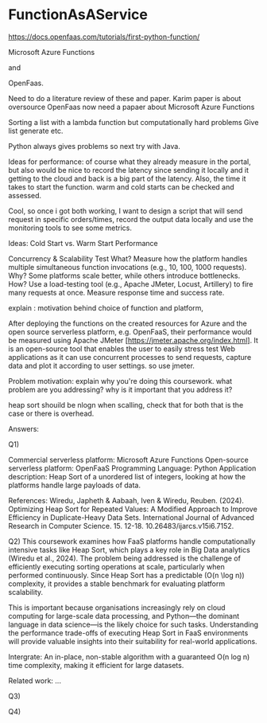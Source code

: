 # FunctionAsAService

https://docs.openfaas.com/tutorials/first-python-function/

Microsoft Azure Functions

and

OpenFaas.

Need to do a literature review of these and paper.
Karim paper is about oversource OpenFaas
now need a papaer about Microsoft Azure Functions

Sorting a list with a lambda function
but computationally hard problems
Give list generate etc.

Python always gives problems so next try with Java.

Ideas for performance: of course what they already measure in the portal, but also would be nice to record the latency since sending it locally and it getting to the cloud and back is a big part of the latency. Also, the time it takes to start the function. warm and cold starts can be checked and assessed.

Cool, so once i got both working, I want to design a script that will send request in specific orders/times, record the output data locally and use the monitoring tools to see some metrics.

Ideas: Cold Start vs. Warm Start Performance

Concurrency & Scalability Test
What? Measure how the platform handles multiple simultaneous function invocations (e.g., 10, 100, 1000 requests).
Why? Some platforms scale better, while others introduce bottlenecks.
How? Use a load-testing tool (e.g., Apache JMeter, Locust, Artillery) to fire many requests at once. Measure response time and success rate.

explain : motivation behind choice of function and platform,

After deploying the functions on the created resources for Azure and the open source serverless platform, e.g. OpenFaaS, their performance would be measured using Apache JMeter [https://jmeter.apache.org/index.html]. It is an open-source tool that enables the user to easily stress test Web applications as it can use concurrent processes to send requests, capture data and plot it according to user settings. so use jmeter.

Problem motivation: explain why you're doing this coursework. what problem are you addressing? why is it important that you address it?

heap sort shouild be nlogn when scalling, check that for both that is the case or there is overhead.

Answers:

Q1)

Commercial serverless platform:
Microsoft Azure Functions
Open-source serverless platform:
OpenFaaS
Programming Language:
Python
Application description:
Heap Sort of a unordered list of integers, looking at how the platforms handle large payloads of data.

References:
Wiredu, Japheth & Aabaah, Iven & Wiredu, Reuben. (2024). Optimizing Heap Sort for Repeated Values: A Modified Approach to Improve Efficiency in Duplicate-Heavy Data Sets. International Journal of Advanced Research in Computer Science. 15. 12-18. 10.26483/ijarcs.v15i6.7152.

Q2)
This coursework examines how FaaS platforms handle computationally intensive tasks like Heap Sort, which plays a key role in Big Data analytics (Wiredu et al., 2024). The problem being addressed is the challenge of efficiently executing sorting operations at scale, particularly when performed continuously. Since Heap Sort has a predictable \(O(n \log n)\) complexity, it provides a stable benchmark for evaluating platform scalability.

This is important because organisations increasingly rely on cloud computing for large-scale data processing, and Python—the dominant language in data science—is the likely choice for such tasks. Understanding the performance trade-offs of executing Heap Sort in FaaS environments will provide valuable insights into their suitability for real-world applications.

Intergrate:
An in-place, non-stable algorithm with a guaranteed O(n log n) time complexity, making it efficient for large datasets.

Related work:
...

Q3)

Q4)
